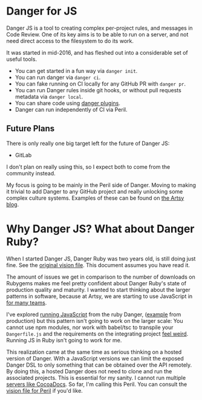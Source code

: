 # Danger for JS

Danger JS is a tool to creating complex per-project rules, and messages in Code Review. One of its key aims is to be
able to run on a server, and not need direct access to the filesystem to do its work.

It was started in mid-2016, and has fleshed out into a considerable set of useful tools.

- You can get started in a fun way via `danger init`.
- You can run danger via `danger ci`.
- You can fake running on CI locally for any GitHub PR with `danger pr`.
- You can run Danger rules inside git hooks, or without pull requests metadata via `danger local`.
- You can share code using [danger plugins][plugins].
- Danger can run independently of CI via Peril.

## Future Plans

There is only really one big target left for the future of Danger JS:

- GitLab

I don't plan on really using this, so I expect both to come from the community instead.

My focus is going to be mainly in the Peril side of Danger. Moving to making it trivial to add Danger to any GitHub
project and really unlocking some complex culture systems. Examples of these can be found on [the Artsy blog][peril].

# Why Danger JS? What about Danger Ruby?

When I started Danger JS, Danger Ruby was two years old, is still doing just fine. See the
[original vision file](https://github.com/danger/danger/blob/master/VISION.md). This document assumes you have read it.

The amount of issues we get in comparison to the number of downloads on Rubygems makes me feel pretty confident about
Danger Ruby's state of production quality and maturity. I wanted to start thinking about the larger patterns in
software, because at Artsy, we are starting to use JavaScript in
[for many teams](http://artsy.github.io/blog/2016/08/15/React-Native-at-Artsy/).

I've explored [running JavaScript](https://github.com/danger/danger/pull/423) from the ruby Danger,
([example](https://github.com/artsy/emission/blob/d58b3d57bf41100e3cce3c2c1b1c4d6c19581a68/Dangerfile.js) from
production) but this pattern isn't going to work on the larger scale: You cannot use npm modules, nor work with
babel/tsc to transpile your `Dangerfile.js` and the requirements on the integrating project
[feel weird](https://github.com/artsy/emission/pull/233). Running JS in Ruby isn't going to work for me.

This realization came at the same time as serious thinking on a hosted version of Danger. With a JavaScript versions we
can limit the exposed Danger DSL to only something that can be obtained over the API remotely. By doing this, a hosted
Danger does not need to clone and run the associated projects. This is essential for my sanity. I cannot run multiple
[servers like CocoaDocs](http://cocoadocs.org). So far, I'm calling this Peril. You can consult the
[vision file for Peril](https://github.com/danger/peril/blob/master/VISION.md) if you'd like.

[plugins]: https://www.npmjs.com/search?q=keywords:danger-plugin&page=1&ranking=optimal
[peril]: http://artsy.github.io/blog/2017/09/04/Introducing-Peril/
